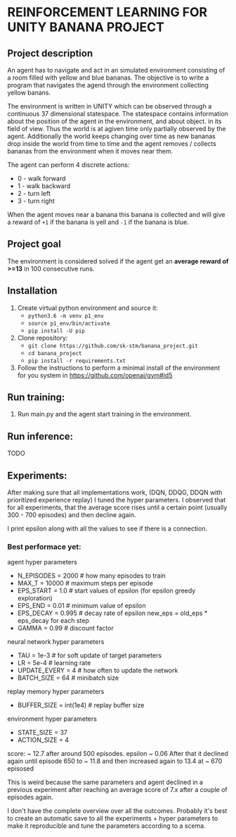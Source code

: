 # REINFORCEMENT LEARNING FOR UNITY BANANA PROJECT

## Project description

An agent has to navigate and act in an simulated environment consisting of a room filled with yellow and blue bananas.
The objective is to write a program that navigates the agend through the environment collecting yellow banans.

The environment is written in UNITY which can be observed through a continuous 37 dimensional statespace. The statespace contains information about the position of the agent in the environment, and about object. in its field of view. Thus the world is at agiven time only partially observed by the agent.
Additionally the world keeps changing over time as new bananas drop inside the world from time to time and the agent removes / collects bananas from the environment when it moves near them.

 The agent can perform 4 discrete actions:

- 0 - walk forward
- 1 - walk backward
- 2 - turn left
- 3 - turn right

When the agent moves near a banana this banana is collected and will give a reward of `+1` if the banana is yell and `-1` if the banana is blue.

## Project goal
The environment is considered solved if the agent get an **average reward of >=13** in 100 consecutive runs.

## Installation

1. Create virtual python environment and source it:
    - `python3.6 -m venv p1_env`
    - `source p1_env/bin/activate`
    - `pip install -U pip`
2. Clone repository:
    - `git clone https://github.com/sk-stm/banana_project.git`
    - `cd banana_project`
    - `pip install -r requirements.txt`
3. Follow the instructions to perform a minimal install of the environment for you system in https://github.com/openai/gym#id5

## Run training:
1. Run main.py and the agent start training in the environment.

## Run inference:
 TODO

## Experiments:
After making sure that all implementations work, (DQN, DDQG, DDQN with prioritized experience replay)
I tuned the hyper parameters. I observed that for all experiments, that the average score rises until a certain point
(usually 300 - 700 episodes) and then decline again.

I print epsilon along with all the values to see if there is a connection.
### Best performace yet:
agent hyper parameters
- N_EPISODES = 2000  # how many episodes to train
- MAX_T = 10000  # maximum steps per episode
- EPS_START = 1.0  # start values of epsilon (for epsilon greedy exploration)
- EPS_END = 0.01  # minimum value of epsilon
- EPS_DECAY = 0.995  # decay rate of epsilon new_eps = old_eps * eps_decay for each step
- GAMMA = 0.99  # discount factor

neural network hyper parameters
- TAU = 1e-3  # for soft update of target parameters
- LR = 5e-4  # learning rate
- UPDATE_EVERY = 4  # how often to update the network
- BATCH_SIZE = 64  # minibatch size

replay memory hyper parameters
- BUFFER_SIZE = int(1e4)  # replay buffer size

environment hyper parameters
- STATE_SIZE = 37
- ACTION_SIZE = 4

score: ~ 12.7 after around 500 episodes. epsilon ~ 0.06
After that it declined again until episode 650 to ~ 11.8 and then increased again to 13.4 at ~ 670 episosed

This is weird because the same parameters and agent declined in a previous experiment after reaching
an average score of 7.x after a couple of episodes again.

I don't have the complete overview over all the outcomes. Probably it's best to create an automatic save to
all the experiments + hyper parameters to make it reproducible and tune the parameters according to a scema.





